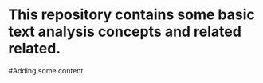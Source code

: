 # This repository contains some basic text analysis concepts and related related.

#Adding some content